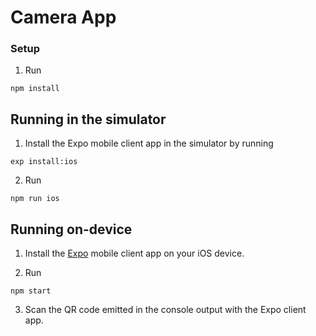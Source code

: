 # Camera App


### Setup

1. Run

```
npm install
```

## Running in the simulator

1. Install the Expo mobile client app in the simulator by running

```
exp install:ios
```

2. Run

```
npm run ios
```

## Running on-device

1. Install the [Expo](https://itunes.apple.com/us/app/expo-client/id982107779) mobile client app on your iOS device.

2. Run

```
npm start
```

3. Scan the QR code emitted in the console output with the Expo client app.

